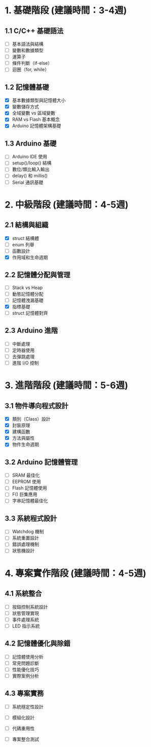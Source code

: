 # 1. 基礎階段 (建議時間：3-4週)
## 1.1 C/C++ 基礎語法
- [ ] 基本語法與結構
- [ ] 變數和數據類型
- [ ] 運算子
- [ ] 條件判斷（if-else）
- [ ] 迴圈（for, while）

## 1.2 記憶體基礎
- [x] 基本數據類型與記憶體大小
- [x] 變數儲存方式
- [x] 全域變數 vs 區域變數
- [x] RAM vs Flash 基本概念
- [x] Arduino 記憶體架構基礎

## 1.3 Arduino 基礎
- [ ] Arduino IDE 使用
- [ ] setup()/loop() 結構
- [ ] 數位/類比輸入輸出
- [ ] delay() 和 millis()
- [ ] Serial 通訊基礎

# 2. 中級階段 (建議時間：4-5週)
## 2.1 結構與組織
- [x] struct 結構體
- [ ] enum 列舉
- [ ] 函數設計
- [x] 作用域和生命週期

## 2.2 記憶體分配與管理
- [ ] Stack vs Heap
- [ ] 動態記憶體分配
- [ ] 記憶體洩漏基礎
- [x] 指標基礎
- [ ] struct 記憶體對齊

## 2.3 Arduino 進階
- [ ] 中斷處理
- [ ] 定時器使用
- [ ] 去彈跳處理
- [ ] 進階 I/O 控制

# 3. 進階階段 (建議時間：5-6週)
## 3.1 物件導向程式設計
- [x] 類別（Class）設計
- [x] 封裝原理
- [x] 建構函數
- [x] 方法與屬性
- [x] 物件生命週期

## 3.2 Arduino 記憶體管理
- [ ] SRAM 最佳化
- [ ] EEPROM 使用
- [ ] Flash 記憶體使用
- [ ] F() 巨集應用
- [ ] 字串記憶體最佳化

## 3.3 系統程式設計
- [ ] Watchdog 機制
- [ ] 系統重置設計
- [ ] 錯誤處理機制
- [ ] 狀態機設計

# 4. 專案實作階段 (建議時間：4-5週)
## 4.1 系統整合
- [ ] 按鈕控制系統設計
- [ ] 狀態管理實現
- [ ] 事件處理系統
- [ ] LED 指示系統

## 4.2 記憶體優化與除錯
- [ ] 記憶體使用分析
- [ ] 常見問題診斷
- [ ] 性能優化技巧
- [ ] 實際案例分析

## 4.3 專案實務
- [ ] 系統穩定性設計
- [ ] 模組化設計
- [ ] 代碼重用性
- [ ] 專案整合測試

